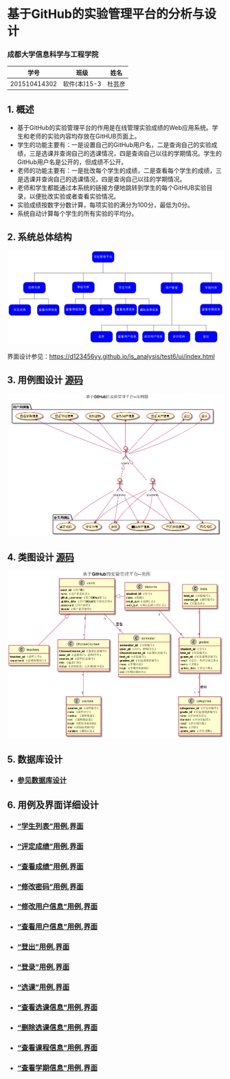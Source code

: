 ﻿<!-- markdownlint-disable MD033-->
<!-- 禁止MD033类型的警告 https://www.npmjs.com/package/markdownlint -->

# 基于GitHub的实验管理平台的分析与设计

### 成都大学信息科学与工程学院

|学号|班级|姓名|
|:-------:|:-------------: | :----------:|
|201510414302|软件(本)15-3|杜芸彦|

## 1. 概述
- 基于GitHub的实验管理平台的作用是在线管理实验成绩的Web应用系统。学生和老师的实验内容均存放在GitHUB页面上。
- 学生的功能主要有：一是设置自己的GitHub用户名，二是查询自己的实验成绩，三是选课并查询自己的选课情况，四是查询自己以往的学期情况。学生的GitHub用户名是公开的，但成绩不公开。
- 老师的功能主要有：一是批改每个学生的成绩，二是查看每个学生的成绩，三是选课并查询自己的选课情况，四是查询自己以往的学期情况。
- 老师和学生都能通过本系统的链接方便地跳转到学生的每个GitHUB实验目录，以便批改实验或者查看实验情况。
- 实验成绩按数字分数计算，每项实验的满分为100分，最低为0分。
- 系统自动计算每个学生的所有实验的平均分。
    
## 2. 系统总体结构
![](系统总体结构.png)

界面设计参见：https://d123456yy.github.io/is_analysis/test6/ui/index.html
    
## 3. 用例图设计 [源码](src/UseCase.puml)
![](UseCase.png)

## 4. 类图设计 [源码](src/class.puml)
![](./class.png)

## 5. 数据库设计
- ### [参见数据库设计](./数据库设计.md)

## 6. 用例及界面详细设计
- ### [“学生列表”用例](./用例/学生列表.md),[界面](https://d123456yy.github.io/is_analysis/test6/ui/index.html)
- ### [“评定成绩”用例](./用例/评定成绩.md),[界面](https://d123456yy.github.io/is_analysis/test6/ui/评定成绩.html)
- ### [“查看成绩”用例](./用例/查看成绩.md),[界面](https://d123456yy.github.io/is_analysis/test6/ui/查看成绩.html)
- ### [“修改密码”用例](./用例/修改密码.md),[界面](https://d123456yy.github.io/is_analysis/test6/ui/修改密码.html)
- ### [“修改用户信息”用例](./用例/修改用户信息.md),[界面](https://d123456yy.github.io/is_analysis/test6/ui/修改用户信息.html)
- ### [“查看用户信息”用例](./用例/查看用户信息.md),[界面](https://d123456yy.github.io/is_analysis/test6/ui/查看用户信息.html)
- ### [“登出”用例](./用例/登出.md),[界面](https://d123456yy.github.io/is_analysis/test6/ui/登出.html)
- ### [“登录”用例](./用例/登录.md),[界面](https://d123456yy.github.io/is_analysis/test6/ui/登录.html)
- ### [“选课”用例](./用例/选课.md),[界面](https://d123456yy.github.io/is_analysis/test6/ui/选课.html)
- ### [“查看选课信息”用例](./用例/查看选课信息.md),[界面](https://d123456yy.github.io/is_analysis/test6/ui/查看选课信息.html)
- ### [“删除选课信息”用例](./用例/删除选课信息.md),[界面](https://d123456yy.github.io/is_analysis/test6/ui/删除选课信息.html)
- ### [“查看课程信息”用例](./用例/查看课程信息.md),[界面](https://d123456yy.github.io/is_analysis/test6/ui/查看课程信息.html)
- ### [“查看学期信息”用例](./用例/查看学期信息.md),[界面](https://d123456yy.github.io/is_analysis/test6/ui/查看学期信息.html)